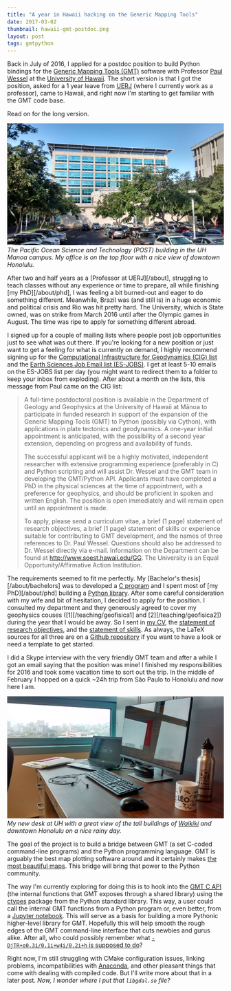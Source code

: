 ```yaml
---
title: "A year in Hawaii hacking on the Generic Mapping Tools"
date: 2017-03-02
thumbnail: hawaii-gmt-postdoc.png
layout: post
tags: gmtpython
---
```


Back in July of 2016, I applied for a postdoc position to build Python bindings
for the [Generic Mapping Tools (GMT)](http://gmt.soest.hawaii.edu/) software
with Professor [Paul Wessel](http://www.soest.hawaii.edu/wessel/) at the
[University of Hawaii](http://www.soest.hawaii.edu/GG/index.html).
The short version is that I got the position, asked for a 1 year leave from
[UERJ](http://www.uerj.br/) (where I currently work as a professor),
came to Hawaii, and right now I'm starting to get familiar with the GMT code
base.

Read on for the long version.

![](/images/post-building-university-hawaii.jpg)
*The Pacific Ocean Science and Technology (POST) building in the UH Manoa
campus. My office is on the top floor with a nice view of downtown Honolulu.*

After two and half years as a [Professor at UERJ][/about],
struggling to teach classes without any experience or time to prepare,
all while finishing [my PhD][/about/phd],
I was feeling a bit burned-out and eager to do something different.
Meanwhile, Brazil was (and still is) in a huge economic and political crisis
and Rio was hit pretty hard.
The University, which is State owned, was on strike from March 2016 until after
the Olympic games in August.
The time was ripe to apply for something different abroad.

I signed up for a couple of mailing lists where people post job opportunities
just to see what was out there.
If you're looking for a new position or just want to get a feeling for what is
currently on demand, I highly recommend signing up for the
[Computational Infrastructure for Geodynamics (CIG) list](http://lists.geodynamics.org/cgi-bin/mailman/listinfo/cig-jobpostings)
and the
[Earth Sciences Job Email list (ES-JOBS)](http://mailman.ucar.edu/mailman/listinfo/es_jobs_net).
I get at least 5-10 emails on the ES-JOBS list per day (you might want to
redirect them to a folder to keep your inbox from exploding).
After about a month on the lists, this message from Paul came on the CIG list:

> A full-time postdoctoral position is available in the Department of Geology
> and Geophysics at the University of Hawaii at Mānoa to participate in funded
> research in support of the expansion of the Generic Mapping Tools (GMT) to
> Python (possibly via Cython), with applications in plate tectonics and
> geodynamics. A one-year initial appointment is anticipated, with the
> possibility of a second year extension, depending on progress and
> availability of funds.
>
> The successful applicant will be a highly motivated, independent researcher
> with extensive programming experience (preferably in C) and Python scripting
> and will assist Dr. Wessel and the GMT team in developing the GMT/Python API.
> Applicants must have completed a PhD in the physical sciences at the time of
> appointment, with a preference for geophysics, and should be proficient in
> spoken and written English. The position is open immediately and will remain
> open until an appointment is made.
>
> To apply, please send a curriculum vitae, a brief (1 page) statement of
> research objectives, a brief (1 page) statement of skills or experience
> suitable for contributing to GMT development, and the names of three
> references to Dr. Paul Wessel.  Questions should also be addressed to Dr.
> Wessel directly via e-mail. Information on the Department can be found at
> http://www.soest.hawaii.edu/GG. The University is an Equal
> Opportunity/Affirmative Action Institution.

The requirements seemed to fit me perfectly.
My [Bachelor's thesis][/about/bachelors] was to developed a
[C program](http://www.tesseroids.org) and I spent most of [my PhD][/about/phd]
building a [Python library](https://www.fatiando.org).
After some careful consideration with my wife and bit of hesitation, I decided
to apply for the position.
I consulted my department and they generously agreed to cover my
geophysics couses ([1][/teaching/geofisica1] and [2][/teaching/geofisica2])
during the year that I would be away.
So I sent in
[my CV](https://github.com/leouieda/cv/releases/download/June2016/leonardo_uieda_cv.pdf),
the [statement of research objectives](https://github.com/leouieda/cv/releases/download/June2016/leonardo_uieda_research_statement.pdf),
and the [statement of skills](https://github.com/leouieda/cv/releases/download/June2016/leonardo_uieda_skills_statement.pdf).
As always, the LaTeX sources for all three are on a
[Github repository](https://github.com/leouieda/cv/tree/June2016) if you want
to have a look or need a template to get started.

I did a Skype interview with the very friendly GMT team and after a while I got
an email saying that the position was mine!
I finished my responsibilities for 2016 and took some vacation time to
sort out the trip.
In the middle of February I hopped on a quick ~24h trip from São Paulo to
Honolulu and now here I am.

![](/images/university-office-view-hawaii.jpg)
*My new desk at UH with a great view of the tall buildings of
[Waikiki](https://en.wikipedia.org/wiki/Waikiki) and downtown Honolulu on a
nice rainy day.*

The goal of the project is to build a bridge between GMT (a set C-coded
command-line programs) and the Python programming language.
GMT is arguably the best map plotting software around and
it certainly makes [the most beautiful maps](http://gmt.soest.hawaii.edu/doc/latest/Gallery.html).
This bridge will bring that power to the Python community.

The way I'm currently exploring for doing this is to hook into the
[GMT C API](http://gmt.soest.hawaii.edu/doc/latest/GMT_API.html) (the internal
functions that GMT exposes through a shared library)
using the [ctypes](https://docs.python.org/3/library/ctypes.html)
package from the Python standard library.
This way, a user could call the internal GMT functions from a Python program
or, even better, from a [Jupyter notebook](http://jupyter.org/).
This will serve as a basis for building a more Pythonic higher-level library
for GMT.
Hopefully this will help smooth the rough edges of the GMT command-line
interface that cuts newbies and gurus alike.
After all, who could possibly remember what [`-DjTR+o0.3i/0.1i+w4i/0.2i+h` is
supposed to
do](http://gmt.soest.hawaii.edu/doc/latest/gallery/ex17.html#example-17)?

Right now, I'm still struggling with CMake configuration issues, linking
problems, incompatibilities with
[Anaconda](https://www.continuum.io/downloads#all), and other pleasant things
that come with dealing with compiled code.
But I'll write more about that in a later post.
*Now, I wonder where I put that `libgdal.so` file?*
